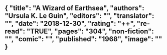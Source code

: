 {
 "title": "A Wizard of Earthsea",
 "authors": "Ursula K. Le Guin",
 "editors": "",
 "translator": "",
 "date": "2018-12-30",
 "rating": "++",
 "re-read": "TRUE",
 "pages": "304",
 "non-fiction": "",
 "comic": "",
 "published": "1968",
 "image": ""
}
---


